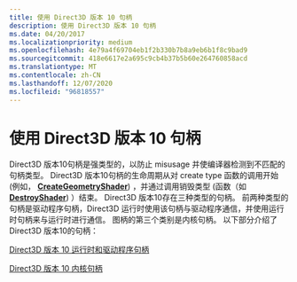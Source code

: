 ```yaml
---
title: 使用 Direct3D 版本 10 句柄
description: 使用 Direct3D 版本 10 句柄
ms.date: 04/20/2017
ms.localizationpriority: medium
ms.openlocfilehash: 4e79a4f69704eb1f2b330b7b8a9eb6b1f8c9bad9
ms.sourcegitcommit: 418e6617e2a695c9cb4b37b5b60e264760858acd
ms.translationtype: MT
ms.contentlocale: zh-CN
ms.lasthandoff: 12/07/2020
ms.locfileid: "96818557"
---
```

# <a name="using-direct3d-version-10-handles"></a>使用 Direct3D 版本 10 句柄


Direct3D 版本10句柄是强类型的，以防止 misusage 并使编译器检测到不匹配的句柄类型。 Direct3D 版本10句柄的生命周期从对 create type 函数的调用开始 (例如， [**CreateGeometryShader**](/windows-hardware/drivers/ddi/d3d10umddi/nc-d3d10umddi-pfnd3d10ddi_creategeometryshader)) ，并通过调用销毁类型 (函数（如 [**DestroyShader**](/windows-hardware/drivers/ddi/d3d10umddi/nc-d3d10umddi-pfnd3d10ddi_destroyshader)) ）结束。 Direct3D 版本10存在三种类型的句柄。 前两种类型的句柄是驱动程序句柄，Direct3D 运行时使用该句柄与驱动程序通信，并使用运行时句柄来与运行时进行通信。 图柄的第三个类别是内核句柄。 以下部分介绍了 Direct3D 版本10的句柄：

[Direct3D 版本 10 运行时和驱动程序句柄](direct3d-version-10-runtime-and-driver-handles.md)

[Direct3D 版本 10 内核句柄](direct3d-version-10-kernel-handles.md)

 

